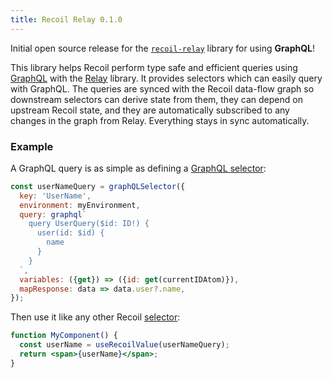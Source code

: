```yaml
---
title: Recoil Relay 0.1.0
---
```


Initial open source release for the [`recoil-relay`](/docs/recoil-relay/introduction) library for using **GraphQL**!

This library helps Recoil perform type safe and efficient queries using [GraphQL](https://graphql.org/) with the [Relay](https://relay.dev) library.  It provides selectors which can easily query with GraphQL.  The queries are synced with the Recoil data-flow graph so downstream selectors can derive state from them, they can depend on upstream Recoil state, and they are automatically subscribed to any changes in the graph from Relay.  Everything stays in sync automatically.

### Example
A GraphQL query is as simple as defining a [GraphQL selector](/docs/recoil-relay/graphql-selectors):

```jsx
const userNameQuery = graphQLSelector({
  key: 'UserName',
  environment: myEnvironment,
  query: graphql`
    query UserQuery($id: ID!) {
      user(id: $id) {
        name
      }
    }
  `,
  variables: ({get}) => ({id: get(currentIDAtom)}),
  mapResponse: data => data.user?.name,
});
```
Then use it like any other Recoil [selector](/docs/introduction/core-concepts#selectors):
```jsx
function MyComponent() {
  const userName = useRecoilValue(userNameQuery);
  return <span>{userName}</span>;
}
```
